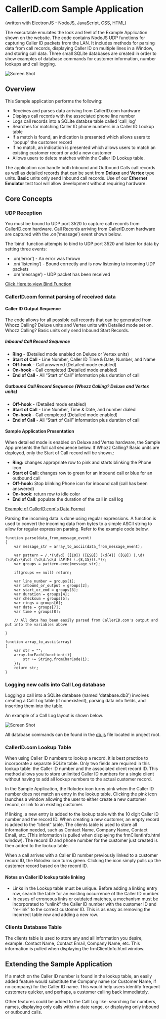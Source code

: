 # CallerID.com Sample Application 
(written with ElectronJS - NodeJS, JavaScript, CSS, HTML)

The executable emulates the look and feel of the Example Application shown on the website. The code contains NodeJS UDP functions for capturing Caller ID packets from the LAN. It includes methods for parsing data from call records, displaying Caller ID on multiple lines in a Window, and storing call data. Three small SQLite databases are created in order to show examples of database commands for customer information, number lookups and call logging.

![Screen Shot](/sample_app_screen_shot.png)

## Overview
This Sample application performs the following:

  - Receives and parses data arriving from CallerID.com hardware
  - Displays call records with the associated phone line number
  - Logs call records into a SQLite databse table called 'call_log'
  - Searches for matching Caller ID phone numbers in a Caller ID Lookup table
  - If a match is found, an indication is presented which allows users to “popup” the customer record
  - If no match, an indication is presented which allows users to match an existing customer record or add a new customer
  - Allows users to delete matches within the Caller ID Lookup table.

The application can handle both Inbound and Outbound Calls call records as well as detailed records that can be sent from **Deluxe** and **Vertex** type units. **Basic** units only send Inbound call records. Use of our **Ethernet Emulator** test tool will allow development without requiring hardware.

## Core Concepts
### UDP Reception
You must be bound to UDP port 3520 to capture call records from CallerID.com hardware. Call Records arriving from CallerID.com hardware are captured with the .on(‘message’) event shown below.

The ‘bind’ function attempts to bind to UDP port 3520 and listen for data by setting three events:

  - .on(‘error’) - An error was thrown
  - .on(‘listening’) - Bound correctly and is now listening to incoming UDP packets
  - .on(‘message’) - UDP packet has been received
  
[Click Here to view Bind Function](https://github.com/callerid/electronjs_sampleApp/blob/de0b25adf82e17dfd14de50511bd98cd33ad6b21/base.js#L33)

### CallerID.com format parsing of received data
#### Caller ID Output Sequence
The code allows for all possible call records that can be generated from Whozz Calling? Deluxe units and Vertex units with Detailed mode set on.  Whozz Calling? Basic units only send Inbound Start Records.

  ##### Inbound Call Record Sequence
  - **Ring** - (Detailed mode enabled on Deluxe or Vertex units)
  - **Start of Call** - Line Number, Caller ID Time & Date, Number, and Name
  - **Off-hook** - Call answered (Detailed mode enabled)
  - **On-hook** - Call completed (Detailed mode enabled)
  - **End of Call** -  All “Start of Call” information plus duration of call
 
  ##### Outbound Call Record Sequence (Whozz Calling? Deluxe and Vertex units)

  - **Off-hook** - (Detailed mode enabled)  
  - **Start of Call** - Line Number, Time & Date, and number dialed
  - **On-hook** - Call completed (Detailed mode enabled)
  - **End of Call** -  All “Start of Call” information plus duration of call

#### Sample Application Presentation
When detailed mode is enabled on Deluxe and Vertex hardware, the Sample App presents the full call sequence below. If Whozz Calling? Basic units are deployed, only the Start of Call record will be shown.: 

   - **Ring:** changes appropriate row to pink and starts blinking the Phone icon
   - **Start of Call:** changes row to green for an inbound call or blue for an outbound call 
   - **Off-hook:** Stop blinking Phone icon for inbound call (call has been answered)
   - **On-hook:** return row to idle color
   - **End of Call:** populate the duration of the call in call log

[Example of CallerID.com's Data Format](http://callerid.com/support/data-format-basic/)

Parsing the incoming data is done using regular expressions. A function is used to convert the incoming data from bytes to a simple ASCII string to allow for regular expression parsing. Refer to the example code below.

```
function parse(data_from_message_event)
{
    var message_str = array_to_ascii(data_from_message_event);
    
    var pattern = /.*(\d\d) ([IO]) ([ESB]) (\d{4}) ([GB]) (.\d) (\d\d\/\d\d) (\d\d:\d\d [AP]M) (.{8,15})(.*)/;
    var groups = pattern.exec(message_str);

    if(groups == null) return;

    var line_number = groups[1];
    var inbound_or_output = groups[2];
    var start_or_end = groups[3];
    var duration = groups[4];
    var checksum = groups[5];
    var rings = groups[6];
    var date = groups[7];
    var time = groups[8];
    
    // All data has been easily parsed from CallerID.com's output and put into the variables above
    
}

function array_to_ascii(array)
{
    var str = "";
    array.forEach(function(i){
        str += String.fromCharCode(i);
    });
    return str;
}
```

### Logging new calls into Call Log database
Logging a call into a SQLite database (named 'database.db3') involves creating a Call Log table (if nonexistent), parsing data into fields, and inserting them into the table.
  
An example of a Call Log layout is shown below.

![Screen Shot](/call_log_screen_shot.png)
  
All database commands can be found in the [db.js](https://github.com/callerid/electronjs_sampleApp/blob/master/db.js) file located in project root.

### CallerID.com Lookup Table
When using Caller ID numbers to lookup a record, it is best practice to incorporate a separate SQLite table. Only two fields are required in this lookup table: the Caller ID number and the associated client record ID.  This method allows you to store unlimited Caller ID numbers for a single client without having to add all lookup numbers to the actual customer record.

In the Sample Application, the Rolodex icon turns pink when the Caller ID number does not match an entry in the lookup table. Clicking the pink icon launches a window allowing the user to either create a new customer record, or link to an existing customer. 

If linking, a new entry is added to the lookup table with the 10 digit Caller ID number and the record ID.  When creating a new customer, an empty record is added to the “client” table.  The clients table is used to store all information needed, such as Contact Name, Company Name, Contact Email, etc. (This information is pulled when displaying the frmClientInfo.html window). The record ID and phone number for the customer just created is then added to the lookup table.

When a call arrives with a Caller ID number previously linked to a customer record ID, the Rolodex icon turns green.  Clicking the icon simply pulls up the customer record based on the record ID.

  #### Notes on Caller ID lookup table linking
  - Links in the Lookup table must be unique. Before adding a linking entry row, search the table for an existing occurrence of the Caller ID number.
  - In cases of erroneous links or outdated matches, a mechanism must be incorporated to “unlink” the Caller ID number with the customer ID and “re-link” to the correct customer ID.  This is as easy as removing the incorrect table row and adding a new row. 
  
### Clients Database Table
The clients table is used to store any and all information you desire, example: Contact Name, Contact Email, Company Name, etc. This information is pulled when displaying the frmClientInfo.html window.

## Extending the Sample Application
If a match on the Caller ID number is found in the lookup table, an easily added feature would substitute the Company name (or Customer Name, if no company)  for the Caller ID name. This would help users identify frequent customers quicker, and perhaps, a customer calling back immediately.

Other features could be added to the Call Log like: searching for numbers, names, displaying only calls within a date range, or displaying only inbound or outbound calls.
